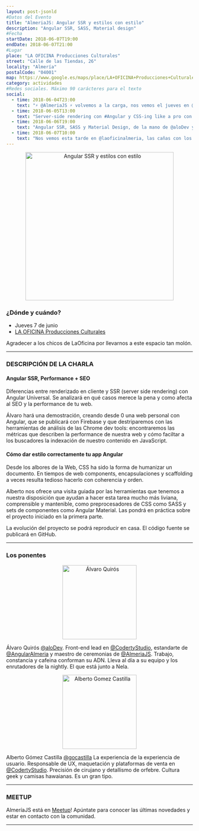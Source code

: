 ```yaml
---
layout: post-jsonld
#Datos del Evento
title: "AlmeriaJS: Angular SSR y estilos con estilo"
description: "Angular SSR, SASS, Material design"
#Fecha
startDate: 2018-06-07T19:00
endDate: 2018-06-07T21:00
#Lugar
place: "LA OFICINA Producciones Culturales"
street: "Calle de las Tiendas, 26"
locality: "Almería"
postalCode: "04001"
map: https://www.google.es/maps/place/LA+OFICINA+Producciones+Culturales/@36.8407451,-2.4659522,15z/data=!4m2!3m1!1s0x0:0xcdfbe3a383b843eb?sa=X&ved=0ahUKEwiA3eLxnI7UAhUJ5xoKHV8ZD5UQ_BIIgQEwDg
category: actividades
#Redes sociales. Máximo 90 carácteres para el texto
social:
  - time: 2018-06-04T23:00
    text: "⚡️ @AlmeriaJS ⚡️ volvemos a la carga, nos vemos el jueves en @laoficinalmeria"
  - time: 2018-06-05T13:00
    text: "Server-side rendering con #Angular y CSS-ing like a pro con SASS y Material Design"
  - time: 2018-06-06T19:00
    text: "Angular SSR, SASS y Material Design, de la mano de @aloDev y @gocastilla. Menudo tándem front-end!"
  - time: 2018-06-07T10:00
    text: "Nos vemos esta tarde en @laoficinalmeria, las cañas con los JavaScripters mas cañeros @AlmeriaJS 👩🏻‍💻🍻👨🏻‍💻"
---
```


<p align="center">
  <img src="https://secure.meetupstatic.com/photos/event/6/5/7/e/highres_471745982.jpeg" alt="Angular SSR y estilos con estilo" height="400px"/>
</p>

### ¿Dónde y cuándo?

- Jueves 7 de junio
- [LA OFICINA Producciones Culturales](https://www.google.es/maps/place/LA+OFICINA+Producciones+Culturales/@36.8407451,-2.4659522,15z/data=!4m15!1m9!4m8!1m0!1m6!1m2!1s0xd7a9dfd82f7b2d7:0xcdfbe3a383b843eb!2sLA+OFICINA+Producciones+Culturales,+Calle+de+las+Tiendas,+26,+04001+Almer%C3%ADa!2m2!1d-2.4659522!2d36.8407451!3m4!1s0x0:0xcdfbe3a383b843eb!8m2!3d36.8407451!4d-2.4659522)

Agradecer a los chicos de LaOficina por llevarnos a este espacio tan molón.

---

### DESCRIPCIÓN DE LA CHARLA
#### Angular SSR, Performance + SEO
Diferencias entre renderizado en cliente y SSR (server side rendering) con Angular Universal. Se analizará en qué casos merece la pena y como afecta al SEO y la performance de tu web.

Álvaro hará una demostración, creando desde 0 una web personal con Angular, que se publicará con Firebase y que destriparemos con las herramientas de análisis de las Chrome dev tools: encontraremos las métricas que describen la performance de nuestra web y cómo faciltar a los buscadores la indexación de nuestro contenido en JavaScript.

#### Cómo dar estilo correctamente tu app Angular
Desde los albores de la Web, CSS ha sido la forma de humanizar un documento. En tiempos de web components, encapsulaciones y scaffolding a veces resulta tedioso hacerlo con coherencia y orden.

Alberto nos ofrece una visita guiada por las herramientas que tenemos a nuestra disposición que ayudan a hacer esta tarea mucho más liviana, comprensible y mantenible, como preprocesadores de CSS como SASS y sets de componentes como Angular Material. Las pondrá en práctica sobre el proyecto iniciado en la primera parte.

La evolución del proyecto se podrá reproducir en casa. El código fuente se publicará en GitHub.


---

### Los ponentes
<p align="center">
  <img src="https://pbs.twimg.com/profile_images/974006565215899648/4c4XGImK_200x200.jpg" alt="Álvaro Quirós" width="200px"/>
</p>

Álvaro Quirós [@aloDev](https://twitter.com/aloDev).
Front-end lead en [@CodertyStudio](https://twitter.com/codertystudio), estandarte de [@AngularAlmeria](https://twitter.com/AngularAlmeria) y maestro de ceremonias de [@AlmeriaJS](https://twitter.com/AlmeriaJS). Trabajo, constancia y cafeina conforman su ADN. Lleva al día a su equipo y los enrutadores de la nightly. El que está junto a Nela.


<p align="center">
  <img src="https://pbs.twimg.com/profile_images/971781382270869504/tAL58uEL_200x200.jpg" alt="Alberto Gomez Castilla" width="200px"/>
</p>

Alberto Gómez Castilla [@gocastilla](https://twitter.com/gocastilla)
La experiencia de la experiencia de usuario. Responsable de UX, maquetación y plataformas de venta en [@CodertyStudio](https://twitter.com/codertystudio). Precisión de cirujano y detallismo de orfebre. Cultura geek y camisas hawaianas. Es un gran tipo.


---

### MEETUP
AlmeríaJS está en [Meetup](https://www.meetup.com/es-ES/almeriajs/)! Apúntate para conocer las últimas novedades y estar en contacto con la comunidad.


---
